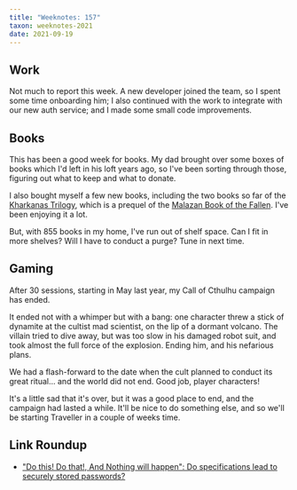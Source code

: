 ```yaml
---
title: "Weeknotes: 157"
taxon: weeknotes-2021
date: 2021-09-19
---
```


## Work

Not much to report this week.  A new developer joined the team, so I
spent some time onboarding him; I also continued with the work to
integrate with our new auth service; and I made some small code
improvements.


## Books

This has been a good week for books.  My dad brought over some boxes
of books which I'd left in his loft years ago, so I've been sorting
through those, figuring out what to keep and what to donate.

I also bought myself a few new books, including the two books so far
of the [Kharkanas Trilogy][], which is a prequel of the [Malazan Book
of the Fallen][].  I've been enjoying it a lot.

But, with 855 books in my home, I've run out of shelf space.  Can I
fit in more shelves?  Will I have to conduct a purge?  Tune in next
time.

[Kharkanas Trilogy]: https://en.wikipedia.org/wiki/The_Kharkanas_Trilogy
[Malazan Book of the Fallen]: https://en.wikipedia.org/wiki/Malazan_Book_of_the_Fallen


## Gaming

After 30 sessions, starting in May last year, my Call of Cthulhu
campaign has ended.

It ended not with a whimper but with a bang: one character threw a
stick of dynamite at the cultist mad scientist, on the lip of a
dormant volcano.  The villain tried to dive away, but was too slow in
his damaged robot suit, and took almost the full force of the
explosion.  Ending him, and his nefarious plans.

We had a flash-forward to the date when the cult planned to conduct
its great ritual... and the world did not end.  Good job, player
characters!

It's a little sad that it's over, but it was a good place to end, and
the campaign had lasted a while.  It'll be nice to do something else,
and so we'll be starting Traveller in a couple of weeks time.


## Link Roundup

- ["Do this! Do that!, And Nothing will happen": Do specifications lead to securely stored passwords?](https://research-information.bris.ac.uk/en/publications/do-this-do-that-and-nothing-will-happen-do-specifications-lead-to)
